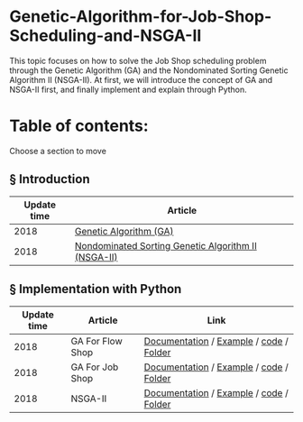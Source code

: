 

# Genetic-Algorithm-for-Job-Shop-Scheduling-and-NSGA-II
This topic focuses on how to solve the Job Shop scheduling problem through the Genetic Algorithm (GA) and the Nondominated Sorting Genetic Algorithm II (NSGA-II). At first, we will introduce the concept of GA and NSGA-II first, and finally implement and explain through Python.

# Table of contents:
Choose a section to move
## § Introduction

|Update time|Article|
|---|---|
|2018|[Genetic Algorithm (GA)](https://github.com/dostonhamrakulov/Code-demos-on-Python/blob/master/Genetic-Algorithm-for-Job-Shop-Scheduling-and-NSGA-II/introduction/GA/GA.md )|
|2018|[Nondominated Sorting Genetic Algorithm II (NSGA-II)](https://github.com/dostonhamrakulov/Code-demos-on-Python/blob/master/Genetic-Algorithm-for-Job-Shop-Scheduling-and-NSGA-II/introduction/NSGA-II/NSGA-II.md )|
## § Implementation with Python

|Update time|Article|Link|
|---|---|---|
|2018|GA For Flow Shop|[Documentation](https://github.com/dostonhamrakulov/Code-demos-on-Python/blob/master/Genetic-Algorithm-for-Job-Shop-Scheduling-and-NSGA-II/implementation-with-python/GA-flowshop/GA%20for%20flow%20shop%20problem.md) / [Example](https://wurmen.github.io/Genetic-Algorithm-for-Job-Shop-Scheduling-and-NSGA-II/implementation%20with%20python/GA-flowshop/Example.html) / [code](https://github.com/dostonhamrakulov/Code-demos-on-Python/blob/master/Genetic-Algorithm-for-Job-Shop-Scheduling-and-NSGA-II/implementation-with-python/GA-flowshop/GA_flowshop_tardyjob.py) / [Folder](https://github.com/dostonhamrakulov/Code-demos-on-Python/tree/master/Genetic-Algorithm-for-Job-Shop-Scheduling-and-NSGA-II/implementation-with-python/GA-flowshop)|
|2018|GA For Job Shop|[Documentation](https://github.com/dostonhamrakulov/Code-demos-on-Python/blob/master/Genetic-Algorithm-for-Job-Shop-Scheduling-and-NSGA-II/implementation-with-python/GA-jobshop/GA_For_Jobshop.md) / [Example](https://wurmen.github.io/Genetic-Algorithm-for-Job-Shop-Scheduling-and-NSGA-II/implementation%20with%20python/GA-jobshop/Example1.html) / [code](https://github.com/dostonhamrakulov/Code-demos-on-Python/blob/master/Genetic-Algorithm-for-Job-Shop-Scheduling-and-NSGA-II/implementation-with-python/GA-jobshop/GA_jobshop_makespan.py) / [Folder](https://github.com/dostonhamrakulov/Code-demos-on-Python/tree/master/Genetic-Algorithm-for-Job-Shop-Scheduling-and-NSGA-II/implementation-with-python/GA-jobshop)|
|2018|NSGA-II|[Documentation](https://github.com/dostonhamrakulov/Code-demos-on-Python/blob/master/Genetic-Algorithm-for-Job-Shop-Scheduling-and-NSGA-II/implementation-with-python/NSGA-II/NSGA-II.md) / [Example](https://wurmen.github.io/Genetic-Algorithm-for-Job-Shop-Scheduling-and-NSGA-II/implementation%20with%20python/NSGA-II/Example_NSGAII.html) / [code](https://github.com/dostonhamrakulov/Code-demos-on-Python/blob/master/Genetic-Algorithm-for-Job-Shop-Scheduling-and-NSGA-II/implementation-with-python/NSGA-II/NSGA-II%20code.py) / [Folder](https://github.com/dostonhamrakulov/Code-demos-on-Python/tree/master/Genetic-Algorithm-for-Job-Shop-Scheduling-and-NSGA-II/implementation-with-python/NSGA-II)|
